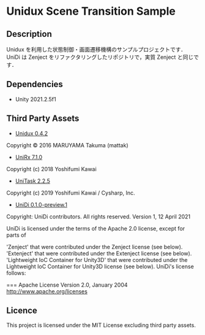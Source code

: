 # Unidux Scene Transition Sample

## Description

Unidux を利用した状態制御・画面遷移機構のサンプルプロジェクトです．</br>
UniDi は Zenject をリファクタリングしたリポジトリで，実質 Zenject と同じです．

## Dependencies

* Unity 2021.2.5f1

## Third Party Assets

* [Unidux 0.4.2](https://github.com/mattak/Unidux)

Copyright © 2016 MARUYAMA Takuma (mattak)

* [UniRx 7.1.0](https://github.com/neuecc/UniRx)

Copyright (c) 2018 Yoshifumi Kawai

* [UniTask 2.2.5](https://github.com/Cysharp/UniTask)

Copyright (c) 2019 Yoshifumi Kawai / Cysharp, Inc.

* [UniDi 0.1.0-preview.1](https://github.com/UniDi/UniDi)

Copyright: UniDi contributors. All rights reserved. Version 1, 12 April 2021

UniDi is licensed under the terms of the Apache 2.0 license, except for parts of

'Zenject' that were contributed under the Zenject license (see below).
'Extenject' that were contributed under the Extenject license (see below).
'Lightweight IoC Container for Unity3D' that were contributed under the Lightweight IoC Container for Unity3D license (see below).
UniDi's license follows:

=== Apache License Version 2.0, January 2004 http://www.apache.org/licenses

## Licence

This project is licensed under the MIT License excluding third party assets.
